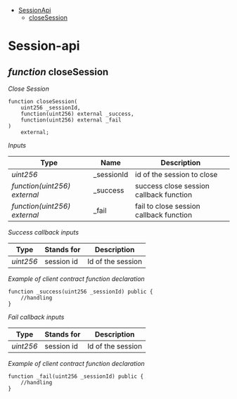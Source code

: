 * [SessionApi](#session-api)
  * [closeSession](#function-closesession)

# Session-api

## *function* closeSession

*Close Session*

```solidity
function closeSession(
    uint256 _sessionId,
    function(uint256) external _success,
    function(uint256) external _fail
)
    external;
```

*Inputs*

| Type | Name | Description |
|-|-|-|
| *uint256* | _sessionId | id of the session to close |
| *function(uint256) external* | _success | success close session callback function |
| *function(uint256) external* | _fail | fail to close session callback function |

*Success callback inputs*

| Type | Stands for | Description |
|-|-|-|
| *uint256* | session id | Id of the session |

*Example of client contract function declaration*
```solidity
function _success(uint256 _sessionId) public {
    //handling
}
```

*Fail callback inputs*

| Type | Stands for | Description |
|-|-|-|
| *uint256* | session id | Id of the session |

*Example of client contract function declaration*
```solidity
function _fail(uint256 _sessionId) public {
    //handling
}
```